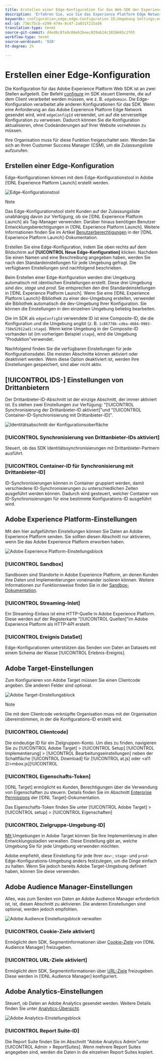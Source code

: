 ```yaml
---
title: Erstellen einer Edge-Konfiguration für das Web-SDK der Experience Platform
description: 'Erfahren Sie, wie Sie das Experience Platform Edge Network konfigurieren. '
keywords: configuration;edge;edge-Configuration-ID;Umgebung Settings;edgeConfigId;identity;id sync-Container-ID;Sandbox;Streaming-Inlet;Ereignis-Datensatz;Zielgruppe;Client-Code;Property-Token;Zielgruppe-Umgebung-ID;Cookie-Ziele;URL-Ziele;Analytics-Einstellungen Blockreport-Suite-ID;
exl-id: 736c75cb-e290-474e-8c47-2a031f215a56
translation-type: tm+mt
source-git-commit: d4ed6c8fa9c86eb2beec829ab24c381b665c2f03
workflow-type: tm+mt
source-wordcount: '928'
ht-degree: 2%

---
```


# Erstellen einer Edge-Konfiguration

Die Konfiguration für das Adobe Experience Platform Web SDK ist an zwei Stellen aufgeteilt. Der Befehl [configure](configuring-the-sdk.md) im SDK steuert Elemente, die auf dem Client verarbeitet werden müssen, wie z. B. `edgeDomain`. Die Edge-Konfiguration verarbeitet alle anderen Konfigurationen für das SDK. Wenn eine Anforderung an das Adobe Experience Platform Edge Network gesendet wird, wird `edgeConfigId` verwendet, um auf die serverseitige Konfiguration zu verweisen. Dadurch können Sie die Konfiguration aktualisieren, ohne Codeänderungen auf Ihrer Website vornehmen zu müssen.

Ihre Organisation muss für diese Funktion freigeschaltet sein. Wenden Sie sich an Ihren Customer Success Manager (CSM), um die Zulassungsliste aufzurufen.

## Erstellen einer Edge-Konfiguration

Edge-Konfigurationen können mit dem Edge-Konfigurationstool in Adobe [!DNL Experience Platform Launch] erstellt werden.

![Edge-Konfigurationstool](../../assets/edge_configuration_nav.png)

>[!NOTE]
>
>Das Edge-Konfigurationstool steht Kunden auf der Zulassungsliste unabhängig davon zur Verfügung, ob sie [!DNL Experience Platform Launch] als Tag-Manager verwenden. Darüber hinaus benötigen Benutzer Entwicklungsberechtigungen in [!DNL Experience Platform Launch]. Weitere Informationen finden Sie im Artikel [Benutzerberechtigungen](https://docs.adobe.com/content/help/de-DE/launch/using/reference/admin/user-permissions.html) in der [!DNL Experience Platform Launch]-Dokumentation.

Erstellen Sie eine Edge-Konfiguration, indem Sie oben rechts auf dem Bildschirm auf **[!UICONTROL Neue Edge-Konfiguration]** klicken. Nachdem Sie einen Namen und eine Beschreibung angegeben haben, werden Sie nach den Standardeinstellungen für jede Umgebung gefragt. Die verfügbaren Einstellungen sind nachfolgend beschrieben.

Beim Erstellen einer Edge-Konfiguration werden drei Umgebung automatisch mit identischen Einstellungen erstellt. Diese drei Umgebung sind *dev*, *stage* und *prod*. Sie entsprechen den drei Standardeinstellungen in [!DNL Experience Platform Launch]. Wenn Sie eine [!DNL Experience Platform Launch]-Bibliothek zu einer dev-Umgebung erstellen, verwendet die Bibliothek automatisch die dev-Umgebung Ihrer Konfiguration. Sie können die Einstellungen in den einzelnen Umgebung beliebig bearbeiten.

Die im SDK als `edgeConfigId` verwendete ID ist eine Composite-ID, die die Konfiguration und die Umgebung angibt (z. B. `1c86778b-cdba-4684-9903-750e52912ad1:stage`). Wenn keine Umgebung in der Composite-ID vorhanden ist (im vorherigen Beispiel `stage`), wird die Umgebung &quot;Produktion&quot;verwendet.

Nachfolgend finden Sie die verfügbaren Einstellungen für jede Konfigurationsdatei. Die meisten Abschnitte können aktiviert oder deaktiviert werden. Wenn diese Option deaktiviert ist, werden Ihre Einstellungen gespeichert, sind aber nicht aktiv.

## [!UICONTROL IDS-] Einstellungen von Drittanbietern

Der Drittanbieter-ID-Abschnitt ist der einzige Abschnitt, der immer aktiviert ist. Es stehen zwei Einstellungen zur Verfügung: &quot;[!UICONTROL Synchronisierung der Drittanbieter-ID aktiviert]&quot;und &quot;[!UICONTROL Container-ID-Synchronisierung mit Drittanbieter-ID]&quot;.

![Identitätsabschnitt der Konfigurationsoberfläche](../../assets/edge_configuration_identity.png)

### [!UICONTROL Synchronisierung von Drittanbieter-IDs aktiviert]

Steuert, ob das SDK Identitätssynchronisierungen mit Drittanbieter-Partnern ausführt.

### [!UICONTROL Container-ID für Synchronisierung mit Drittanbieter-ID]

ID-Synchronisierungen können in Container gruppiert werden, damit verschiedene ID-Synchronisierungen zu unterschiedlichen Zeiten ausgeführt werden können. Dadurch wird gesteuert, welcher Container von ID-Synchronisierungen für eine bestimmte Konfigurations-ID ausgeführt wird.

## Adobe Experience Platform-Einstellungen

Mit den hier aufgeführten Einstellungen können Sie Daten an Adobe Experience Platform senden. Sie sollten diesen Abschnitt nur aktivieren, wenn Sie das Adobe Experience Platform erworben haben.

![Adobe Experience Platform-Einstellungsblock](../../assets/edge_configuration_aep.png)

### [!UICONTROL Sandbox]

Sandboxen sind Standorte in Adobe Experience Platform, an denen Kunden ihre Daten und Implementierungen voneinander isolieren können. Weitere Informationen zur Funktionsweise finden Sie in der [Sandbox-Dokumentation](../../sandboxes/home.md).

### [!UICONTROL Streaming-Inlet]

Ein Streaming-Einlass ist eine HTTP-Quelle in Adobe Experience Platform. Diese werden auf der Registerkarte &quot;[!UICONTROL Quellen]&quot;im Adobe Experience Platform als HTTP-API erstellt.

### [!UICONTROL Ereignis DataSet]

Edge-Konfigurationen unterstützen das Senden von Daten an Datasets mit einem Schema der Klasse [!UICONTROL Erlebnis-Ereignis].

## Adobe Target-Einstellungen

Zum Konfigurieren von Adobe Target müssen Sie einen Clientcode angeben. Die anderen Felder sind optional.

![Adobe Target-Einstellungsblock](../../assets/edge_configuration_target.png)

>[!NOTE]
>
>Die mit dem Clientcode verknüpfte Organisation muss mit der Organisation übereinstimmen, in der die Konfigurations-ID erstellt wird.

### [!UICONTROL Clientcode]

Die eindeutige ID für ein Zielgruppen-Konto. Um dies zu finden, navigieren Sie zu [!UICONTROL Adobe Target] > [!UICONTROL Setup] [!UICONTROL Implementierung] > [!UICONTROL Bearbeitungseinstellungen] neben der Schaltfläche [!UICONTROL Download] für [!UICONTROL at.js] oder &lt;a11 2/>mbox.js][!UICONTROL 

### [!UICONTROL Eigenschafts-Token]

[!DNL Target] ermöglicht es Kunden, Berechtigungen über die Verwendung von Eigenschaften zu steuern. Details finden Sie im Abschnitt [Enterprise Permissions](https://docs.adobe.com/content/help/de-DE/target/using/administer/manage-users/enterprise/properties-overview.html) der [!DNL Target]-Dokumentation.

Das Eigenschafts-Token finden Sie unter [!UICONTROL Adobe Target] > [!UICONTROL setup] > [!UICONTROL Eigenschaften]

### [!UICONTROL Zielgruppe-Umgebung-ID]

[Mit ](https://docs.adobe.com/content/help/en/target/using/administer/hosts.html) Umgebungen in Adobe Target können Sie Ihre Implementierung in allen Entwicklungsstadien verwalten. Diese Einstellung gibt an, welche Umgebung Sie für jede Umgebung verwenden möchten.

Adobe empfiehlt, diese Einstellung für jede Ihrer `dev`-, `stage`- und `prod`-Edge-Konfigurations-Umgebung anders festzulegen, um die Dinge einfach zu halten. Wenn Sie jedoch bereits Adobe Target-Umgebung definiert haben, können Sie diese verwenden.

## Adobe Audience Manager-Einstellungen

Alles, was zum Senden von Daten an Adobe Audience Manager erforderlich ist, ist, diesen Abschnitt zu aktivieren. Die anderen Einstellungen sind optional, werden jedoch empfohlen.

![Adobe Audience Einstellungsblock verwalten](../../assets/edge_configuration_aam.png)

### [!UICONTROL Cookie-Ziele aktiviert]

Ermöglicht dem SDK, Segmentinformationen über [Cookie-Ziele](https://docs.adobe.com/content/help/en/audience-manager/user-guide/features/destinations/custom-destinations/create-cookie-destination.html) von [!DNL Audience Manager] freizugeben.

### [!UICONTROL URL-Ziele aktiviert]

Ermöglicht dem SDK, Segmentinformationen über [URL-Ziele](https://docs.adobe.com/content/help/en/audience-manager/user-guide/features/destinations/custom-destinations/create-url-destination.html) freizugeben. Diese werden in [!DNL Audience Manager] konfiguriert.

## Adobe Analytics-Einstellungen

Steuert, ob Daten an Adobe Analytics gesendet werden. Weitere Details finden Sie unter [Analytics-Übersicht](../data-collection/adobe-analytics/analytics-overview.md).

![Adobe Analytics-Einstellungsblock](../../assets/edge_configuration_aa.png)

### [!UICONTROL Report Suite-ID]

Die Report Suite finden Sie im Abschnitt &quot;Adobe Analytics Admin&quot;unter [!UICONTROL Admin > ReportSuites]. Wenn mehrere Report Suites angegeben sind, werden die Daten in die einzelnen Report Suites kopiert.
